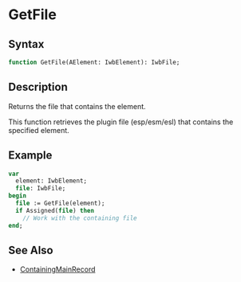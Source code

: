 # GetFile

## Syntax

```pascal
function GetFile(AElement: IwbElement): IwbFile;
```

## Description

Returns the file that contains the element.

This function retrieves the plugin file (esp/esm/esl) that contains the specified element.

## Example

```pascal
var
  element: IwbElement;
  file: IwbFile;
begin
  file := GetFile(element);
  if Assigned(file) then
    // Work with the containing file
end;
```

## See Also

- [ContainingMainRecord](IwbElement_ContainingMainRecord.md)
